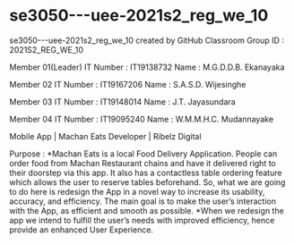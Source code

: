 # se3050---uee-2021s2_reg_we_10
se3050---uee-2021s2_reg_we_10 created by GitHub Classroom
Group ID : 2021S2_REG_WE_10 

Member 01(Leader) 
IT Number : IT19138732
Name : M.G.D.D.B. Ekanayaka

Member 02 
IT Number : IT19167206
Name : S.A.S.D. Wijesinghe

Member 03 
IT Number : IT19148014
Name : J.T. Jayasundara

Member 04
IT Number : IT19095240
Name : W.M.M.H.C. Mudannayake 

Mobile App | Machan Eats
Developer | Ribelz Digital

Purpose :
*Machan Eats is a local Food Delivery Application. People can order food from Machan Restaurant chains and have it delivered right to their doorstep via this app. 
It also has a contactless table ordering feature which allows the user to reserve tables beforehand. So, what we are going to do here is redesign the App in a novel 
way to increase its usability, accuracy, and efficiency. The main goal is to make the user’s interaction with the App, as efficient and smooth as possible.
*When we redesign the app we intend to fulfill the user’s needs with improved efficiency, hence provide an enhanced User Experience.
